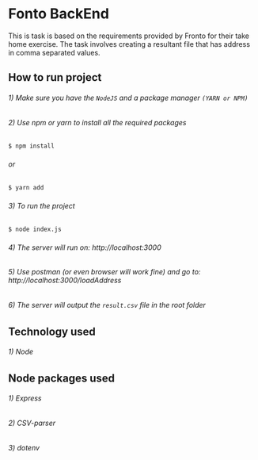 # Fonto BackEnd

This is task is based on the requirements provided by Fronto for their take home exercise. The task involves creating a resultant file that has address in comma separated values.

## How to run project

###### 1) Make sure you have the `NodeJS` and a package manager `(YARN or NPM)`
###### 2) Use npm or yarn to install all the required packages 
```sh
$ npm install
```
###### or
```sh
$ yarn add
```


###### 3) To run the project
```sh
$ node index.js
```
###### 4) The server will run on: http://localhost:3000

###### 5) Use postman (or even browser will work fine) and go to: http://localhost:3000/loadAddress

###### 6) The server will output the `result.csv` file in the root folder

## Technology used

###### 1) Node


## Node packages used

###### 1) Express
###### 2) CSV-parser
###### 3) dotenv
